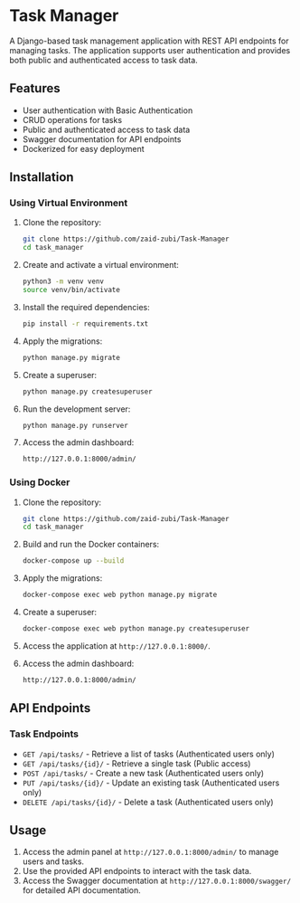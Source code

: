 # Task Manager

A Django-based task management application with REST API endpoints for managing tasks. The application supports user authentication and provides both public and authenticated access to task data.

## Features

- User authentication with Basic Authentication
- CRUD operations for tasks
- Public and authenticated access to task data
- Swagger documentation for API endpoints
- Dockerized for easy deployment

## Installation

### Using Virtual Environment

1. Clone the repository:
    ```bash
    git clone https://github.com/zaid-zubi/Task-Manager
    cd task_manager
    ```

2. Create and activate a virtual environment:
    ```bash
    python3 -m venv venv
    source venv/bin/activate
    ```

3. Install the required dependencies:
    ```bash
    pip install -r requirements.txt
    ```

4. Apply the migrations:
    ```bash
    python manage.py migrate
    ```

5. Create a superuser:
    ```bash
    python manage.py createsuperuser
    ```

6. Run the development server:
    ```bash
    python manage.py runserver
    ```

7. Access the admin dashboard:
    ```bash
    http://127.0.0.1:8000/admin/
    ```

### Using Docker

1. Clone the repository:
    ```bash
    git clone https://github.com/zaid-zubi/Task-Manager
    cd task_manager
    ```

2. Build and run the Docker containers:
    ```bash
    docker-compose up --build
    ```

3. Apply the migrations:
    ```bash
    docker-compose exec web python manage.py migrate
    ```

4. Create a superuser:
    ```bash
    docker-compose exec web python manage.py createsuperuser
    ```

5. Access the application at `http://127.0.0.1:8000/`.

6. Access the admin dashboard:
    ```bash
    http://127.0.0.1:8000/admin/
    ```

## API Endpoints

### Task Endpoints

- `GET /api/tasks/` - Retrieve a list of tasks (Authenticated users only)
- `GET /api/tasks/{id}/` - Retrieve a single task (Public access)
- `POST /api/tasks/` - Create a new task (Authenticated users only)
- `PUT /api/tasks/{id}/` - Update an existing task (Authenticated users only)
- `DELETE /api/tasks/{id}/` - Delete a task (Authenticated users only)

## Usage

1. Access the admin panel at `http://127.0.0.1:8000/admin/` to manage users and tasks.
2. Use the provided API endpoints to interact with the task data.
3. Access the Swagger documentation at `http://127.0.0.1:8000/swagger/` for detailed API documentation.